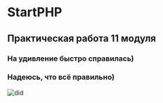 # StartPHP
## Практическая работа 11 модуля
### На удивление быстро справилась)
### Надеюсь, что всё правильно)
![did](/.php1/1.jpg)
